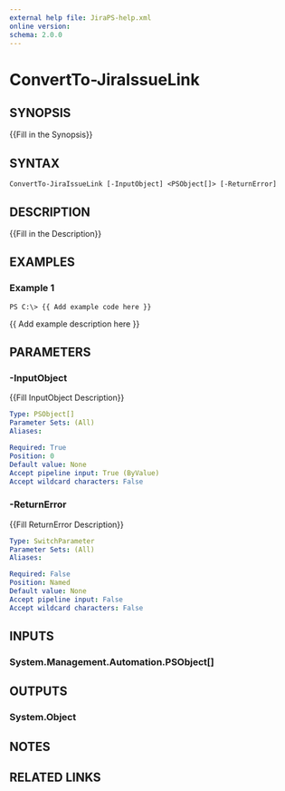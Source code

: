 ```yaml
---
external help file: JiraPS-help.xml
online version: 
schema: 2.0.0
---
```


# ConvertTo-JiraIssueLink

## SYNOPSIS
{{Fill in the Synopsis}}

## SYNTAX

```
ConvertTo-JiraIssueLink [-InputObject] <PSObject[]> [-ReturnError]
```

## DESCRIPTION
{{Fill in the Description}}

## EXAMPLES

### Example 1
```
PS C:\> {{ Add example code here }}
```

{{ Add example description here }}

## PARAMETERS

### -InputObject
{{Fill InputObject Description}}

```yaml
Type: PSObject[]
Parameter Sets: (All)
Aliases: 

Required: True
Position: 0
Default value: None
Accept pipeline input: True (ByValue)
Accept wildcard characters: False
```

### -ReturnError
{{Fill ReturnError Description}}

```yaml
Type: SwitchParameter
Parameter Sets: (All)
Aliases: 

Required: False
Position: Named
Default value: None
Accept pipeline input: False
Accept wildcard characters: False
```

## INPUTS

### System.Management.Automation.PSObject[]


## OUTPUTS

### System.Object

## NOTES

## RELATED LINKS

